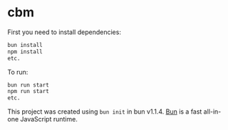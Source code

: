 # cbm

First you need to install dependencies:

```bash
bun install
npm install
etc.
```

To run:

```bash
bun run start
npm run start
etc.
```

This project was created using `bun init` in bun v1.1.4. [Bun](https://bun.sh) is a fast all-in-one JavaScript runtime.
